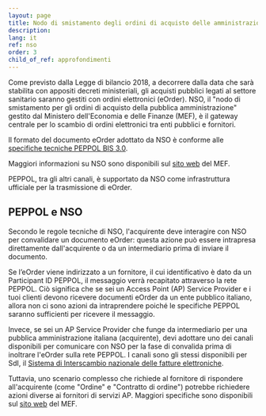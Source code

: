 ```yaml
---
layout: page
title: Nodo di smistamento degli ordini di acquisto delle amministrazioni pubbliche (NSO)
description:
lang: it
ref: nso
order: 3
child_of_ref: approfondimenti
---
```


Come previsto dalla Legge di bilancio 2018, a decorrere dalla data che sarà stabilita con appositi decreti ministeriali,
gli acquisti pubblici legati al settore sanitario saranno gestiti
con ordini elettronici (eOrder). NSO, il "nodo di smistamento per gli ordini di acquisto della pubblica
amministrazione" gestito dal Ministero dell'Economia e delle Finanze (MEF), è il gateway centrale per
lo scambio di ordini elettronici tra enti pubblici e fornitori.

Il formato del documento eOrder adottato da NSO è conforme alle <a
aria-label="PEPPOL BIS 3.0 - Collegamento a sito esterno"
href="https://docs.peppol.eu/poacc/upgrade-3/" title="Collegamento a sito
esterno">specifiche tecniche PEPPOL BIS 3.0</a>.

Maggiori informazioni su NSO sono disponibili sul
<a aria-label="Ministero dell'Economia e delle Finanze - Collegamento a sito esterno" href="http://www.rgs.mef.gov.it/VERSIONE-I/e_government/amministrazioni_pubbliche/acquisti_pubblici_in_rete_apir/nodo_di_smistamento_degli_ordini_di_acquisto_delle_amministrazioni_pubbliche_nso/" title="Collegamento a sito esterno">sito web</a> del MEF.

PEPPOL, tra gli altri canali, è supportato da NSO come infrastruttura ufficiale per la trasmissione di eOrder.

## PEPPOL e NSO

Secondo le regole tecniche di NSO, l'acquirente deve interagire con NSO per convalidare un documento eOrder:
questa azione può essere intrapresa direttamente dall'acquirente o da un intermediario prima di inviare il documento.

Se l’eOrder viene indirizzato a un fornitore, il cui identificativo è dato da un Participant ID PEPPOL, il messaggio
verrà recapitato attraverso la rete PEPPOL. Ciò significa che se sei un Access Point (AP) Service Provider e i tuoi
clienti devono ricevere documenti eOrder da un ente pubblico italiano, allora non ci sono azioni da intraprendere
poiché le specifiche PEPPOL saranno sufficienti per ricevere il messaggio.

Invece, se sei un AP Service Provider che funge da intermediario per una
pubblica amministrazione italiana (acquirente), devi adottare uno dei canali
disponibili per comunicare con NSO per la fase di convalida prima di inoltrare
l'eOrder sulla rete PEPPOL. I canali sono gli stessi disponibili per SdI, il <a
aria-label="FatturaPa - Collegamento a sito esterno"
href="https://www.fatturapa.gov.it/export/fatturazione/en/normativa/f-3.htm"
title="Collegamento a sito esterno">Sistema di Interscambio nazionale delle
fatture elettroniche</a>.

Tuttavia, uno scenario complesso che richiede al fornitore di rispondere all'acquirente (come "Ordine" e "Contratto di ordine")
potrebbe richiedere azioni diverse ai fornitori di servizi AP. Maggiori specifiche sono disponibili sul
<a aria-label="Ministero dell'Economia e delle Finanze - Collegamento a sito esterno" href="http://www.rgs.mef.gov.it/VERSIONE-I/e_government/amministrazioni_pubbliche/acquisti_pubblici_in_rete_apir/nodo_di_smistamento_degli_ordini_di_acquisto_delle_amministrazioni_pubbliche_nso/" title="Collegamento a sito esterno">sito web</a> del MEF.

